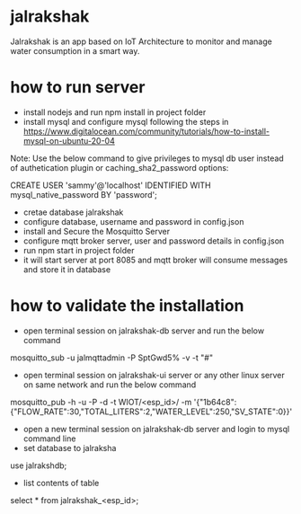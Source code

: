 # jalrakshak
Jalrakshak is an app based on IoT Architecture to monitor and manage water consumption in a smart way.

# how to run server

* install nodejs and run npm install in project folder
* install mysql and configure mysql following the steps in https://www.digitalocean.com/community/tutorials/how-to-install-mysql-on-ubuntu-20-04 

Note: Use the below command to give privileges to mysql db user instead of authetication plugin or caching_sha2_password options:

CREATE USER 'sammy'@'localhost' IDENTIFIED WITH mysql_native_password BY 'password';

* cretae database jalrakshak
* configure database, username and password in config.json
* install and Secure the Mosquitto Server
* configure mqtt broker server, user and password details in config.json
* run npm start in project folder
* it will start server at port 8085 and mqtt broker will consume messages and store it in database

# how to validate the installation

* open terminal session on jalrakshak-db server and run the below command

mosquitto_sub -u jalmqttadmin -P SptGwd5% -v -t "#"

* open terminal session on jalrakshak-ui server or any other linux server on same network and run the below command

mosquitto_pub -h <mqtt-server-ip> -u <mqtt-username> -P <mqtt-password> -d -t WIOT/<esp_id>/ -m '{"1b64c8":{"FLOW_RATE":30,"TOTAL_LITERS":2,"WATER_LEVEL":250,"SV_STATE":0}}'
  
* open a new terminal session on jalrakshak-db server and login to mysql command line
* set database to jalraksha
  
 use jalrakshdb;

 * list contents of table 

 select * from jalrakshak_<esp_id>;
